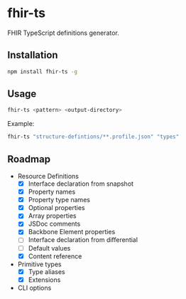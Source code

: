 # fhir-ts
FHIR TypeScript definitions generator.

## Installation
```sh
npm install fhir-ts -g
```

## Usage
```sh
fhir-ts <pattern> <output-directory>
```

Example:
```sh
fhir-ts "structure-defintions/**.profile.json" "types"
```

## Roadmap
 - Resource Definitions
    - [x] Interface declaration from snapshot
    - [x] Property names
    - [x] Property type names
    - [x] Optional properties
    - [x] Array properties
    - [x] JSDoc comments
    - [x] Backbone Element properties
    - [ ] Interface declaration from differential
    - [ ] Default values
    - [x] Content reference
 - Primitive types
    - [x] Type aliases
    - [x] Extensions
 - CLI options
